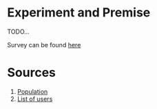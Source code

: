 # Experiment and Premise
TODO...

Survey can be found [here](https://cesarvillarrealg.typeform.com/to/XX9vwSu5)

# Sources
1. [Population](https://www150.statcan.gc.ca/t1/tbl1/en/tv.action?pid=1710000901)
2. [List of users](https://randomuser.me/api/?results=5000)